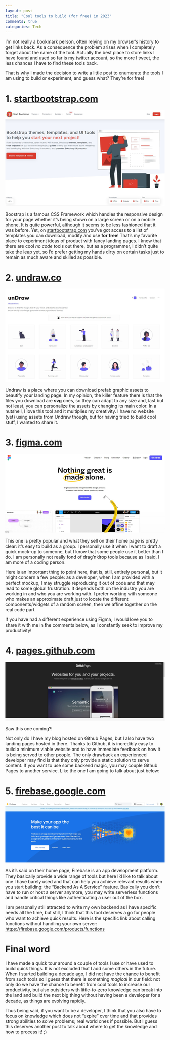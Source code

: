 ```yaml
---
layout: post
title: "Cool tools to build (for free) in 2023"
comments: true
categories: Tech
---
```


I’m not really a bookmark person, often relying on my browser’s history to get links back. As a consequence the problem arises when I completely forget about the name of the tool. Actually the best place to store links I have found and used so far is [my twitter account](https://www.twitter.com/ge0_dev), so the more I tweet, the less chances I have to find these tools back.

That is why I made the decision to write a little post to enumerate the tools I am using to build or experiment, and guess what? They’re for free!

# 1. [startbootstrap.com](https://startbootstrap.com/)

![Start Bootstrap](/assets/2022-10-29-cool-tools/startbootstrap.jpg)

Boostrap is a famous CSS Framework which handles the responsive design for your page whether it’s being shown on a large screen or on a mobile phone. It is quite powerful, although it seems to be less fashioned that it was before. Yet, on [startbootstrap.com](https://startbootstrap.com/) you’ve got access to a list of templates you can download, modify and use **for free**! That’s my favorite place to experiment ideas of product with fancy landing pages. I know that there are cool *no code* tools out there, but as a programmer, I didn’t quite take the leap yet, so I’d prefer getting my hands dirty on certain tasks just to remain as much aware and skilled as possible.

# 2. [undraw.co](https://undraw.co/)

![Undraw](/assets/2022-10-29-cool-tools/undraw.co.jpg)

Undraw is a place where you can download prefab graphic assets to beautify your landing page. In my opinion, the killer feature there is that the files you download are **svg** ones, so they can adapt to any size and, last but not least, you can personalize the assets by changing its main color. In a nutshell, I love this tool and it multiplies my creativity. I have no website (yet) using assets from Undraw though, but for having tried to build cool stuff, I wanted to share it.

# 3. [figma.com](https://figma.com)

![Figma](/assets/2022-10-29-cool-tools/figma.jpg)

This one is pretty popular and what they sell on their home page is pretty clear: it’s easy to build as a group. I personally use it when I want to draft a quick mock-up to someone, but I know that some people use it better than I do. I am personally not really fond of drag’n’drop tools because as I said, I am more of a coding person.

Here is an important thing to point here, that is, still, entirely personal, but it might concern a few people: as a developer, when I am provided with a perfect mockup, I may struggle reproducing it out of code and that may lead to some global frustration. It depends both on the industry you are working in and who you are working with. I prefer working with someone who makes an approximate draft just to locate the different components/widgets of a random screen, then we affine together on the real code part.

If you have had a different experience using Figma, I would love you to share it with me in the comments below, as I constantly seek to improve my productivity!

# 4. [pages.github.com](https://pages.github.com/)

![Github pages](/assets/2022-10-29-cool-tools/github-pages.jpg)

Saw this one coming?!

Not only do I have my blog hosted on Github Pages, but I also have two landing pages hosted in there. Thanks to Github, it is incredibly easy to build a minimum viable website and to have immediate feedback on how it is being served to other people. The only drawback an experienced developer may find is that they only provide a static solution to serve content. If you want to use some backend magic, you may couple Github Pages to another service. Like the one I am going to talk about just below:

# 5. [firebase.google.com](https://firebase.google.com/)

![Github pages](/assets/2022-10-29-cool-tools/firebase.jpg)

As it’s said on their home page, Firebase is an app development platform. They basically provide a wide range of tools but here I’d like to talk about one I have barely used and that can help you achieve relevant results when you start building: the “Backend As A Service” feature. Basically you don’t have to run or host a server anymore, you may write serverless functions and handle critical things like authenticating a user out of the box.

I am personally still attracted to write my own backend as I have specific needs all the time, but still, I think that this tool deserves a go for people who want to achieve quick results. Here is the specific link about calling functions without handling your own server: https://firebase.google.com/products/functions

# Final word

I have made a quick tour around a couple of tools I use or have used to build quick things. It is not excluded that I add some others in the future. When I started building a decade ago, I did not have the chance to benefit from such tools so I guess that there is something *magical* in our field: not only do we have the chance to benefit from cool tools to increase our productivity, but also outsiders with little-to-zero knowledge can break into the land and build the next big thing without having been a developer for a decade, as things are evolving rapidly.

Thus being said, if you want to be a developer, I think that you also have to focus on knowledge which does not “expire” over time and that provides strong abilities to solve problems; real world ones if possible. But I guess this deserves another post to talk about where to get the knowledge and how to process it! ;)